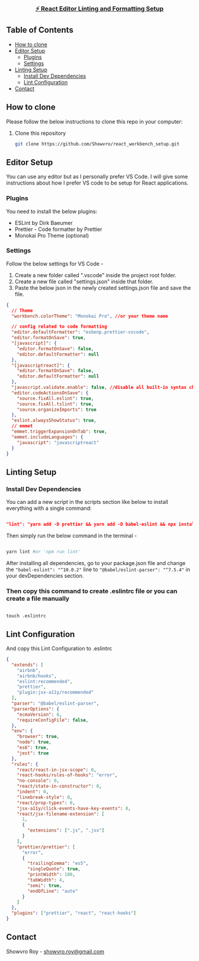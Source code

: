 <p align="center"> <h3 align="center"><a href="https://github.com/Showvro/react_workbench_setup">⚡ React Editor Linting and Formatting Setup</a></h3>

<!-- TABLE OF CONTENTS -->

## Table of Contents

- [How to clone](#how-to-clone)
- [Editor Setup](#editor-setup)
  - [Plugins](#plugins)
  - [Settings](#settings)
- [Linting Setup](#linting-setup)
  - [Install Dev Dependencies](#install-dev-dependencies)
  - [Lint Configuration](#lint-configuration)
- [Contact](#contact)

<!-- HOW TO CLONE -->

## How to clone

Please follow the below instructions to clone this repo in your computer:

1. Clone this repository

   ```sh
   git clone https://github.com/Showvro/react_workbench_setup.git
   ```

<!-- Editor Setup -->

## Editor Setup

You can use any editor but as I personally prefer VS Code. I will give some instructions about how I prefer VS code to be setup for React applications.

### Plugins

You need to install the below plugins:

- ESLint by Dirk Baeumer
- Prettier - Code formatter by Prettier
- Monokai Pro Theme (optional)

### Settings

Follow the below settings for VS Code -

1. Create a new folder called ".vscode" inside the project root folder.
2. Create a new file called "settings.json" inside that folder.
3. Paste the below json in the newly created settings.json file and save the file.

```json
{
  // Theme
  "workbench.colorTheme": "Monokai Pro", //or your theme name

  // config related to code formatting
  "editor.defaultFormatter": "esbenp.prettier-vscode",
  "editor.formatOnSave": true,
  "[javascript]": {
    "editor.formatOnSave": false,
    "editor.defaultFormatter": null
  },
  "[javascriptreact]": {
    "editor.formatOnSave": false,
    "editor.defaultFormatter": null
  },
  "javascript.validate.enable": false, //disable all built-in syntax checking
  "editor.codeActionsOnSave": {
    "source.fixAll.eslint": true,
    "source.fixAll.tslint": true,
    "source.organizeImports": true
  },
  "eslint.alwaysShowStatus": true,
  // emmet
  "emmet.triggerExpansionOnTab": true,
  "emmet.includeLanguages": {
    "javascript": "javascriptreact"
  }
}
```

## Linting Setup

### Install Dev Dependencies

You can add a new script in the scripts section like below to install everything with a single command:

```package.json

"lint": "yarn add -D prettier && yarn add -D babel-eslint && npx install-peerdeps --dev eslint-config-airbnb && yarn add -D eslint-config-prettier eslint-plugin-prettier"

```

Then simply run the below command in the terminal -

```sh

yarn lint #or 'npm run lint'

```

After installing all dependencies, go to your package.json file and change the `"babel-eslint": "^10.0.2"` line to `"@babel/eslint-parser": "^7.5.4"` in your devDependencies section.

### Then copy this command to create .eslintrc file or you can create a file manually

```eslintrc

touch .eslintrc

```

## Lint Configuration

And copy this Lint Configuration to .eslintrc

```json
{
  "extends": [
    "airbnb",
    "airbnb/hooks",
    "eslint:recommended",
    "prettier",
    "plugin:jsx-a11y/recommended"
  ],
  "parser": "@babel/eslint-parser",
  "parserOptions": {
    "ecmaVersion": 8,
    "requireConfigFile": false,
  },
  "env": {
    "browser": true,
    "node": true,
    "es6": true,
    "jest": true
  },
  "rules": {
    "react/react-in-jsx-scope": 0,
    "react-hooks/rules-of-hooks": "error",
    "no-console": 0,
    "react/state-in-constructor": 0,
    "indent": 0,
    "linebreak-style": 0,
    "react/prop-types": 0,
    "jsx-a11y/click-events-have-key-events": 0,
    "react/jsx-filename-extension": [
      1,
      {
        "extensions": [".js", ".jsx"]
      }
    ],
    "prettier/prettier": [
      "error",
      {
        "trailingComma": "es5",
        "singleQuote": true,
        "printWidth": 100,
        "tabWidth": 4,
        "semi": true,
        "endOfLine": "auto"
      }
    ]
  },
  "plugins": ["prettier", "react", "react-hooks"]
}
```

<!-- CONTACT -->

## Contact

Showvro Roy - [showvro.roy@gmail.com](mailto:showvro.roy@gmail.com)
